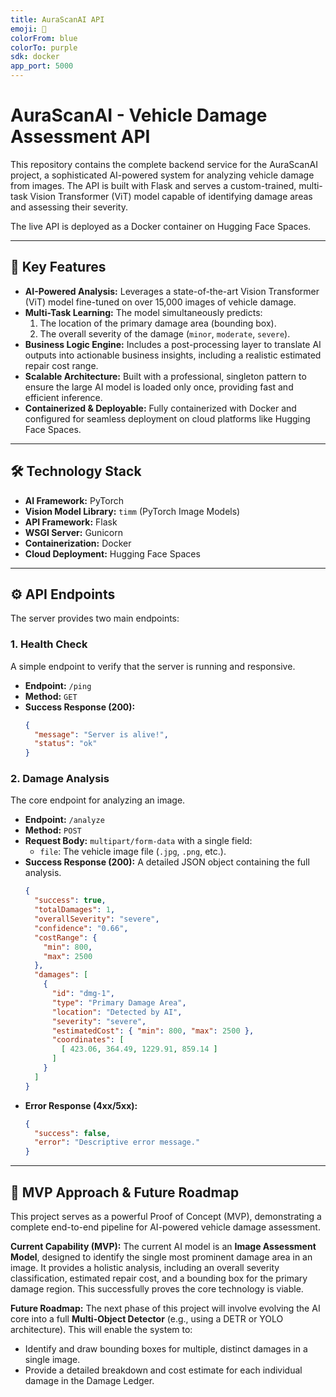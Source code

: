 ```yaml
---
title: AuraScanAI API
emoji: 🚗
colorFrom: blue
colorTo: purple
sdk: docker
app_port: 5000
---
```


# AuraScanAI - Vehicle Damage Assessment API

This repository contains the complete backend service for the AuraScanAI project, a sophisticated AI-powered system for analyzing vehicle damage from images. The API is built with Flask and serves a custom-trained, multi-task Vision Transformer (ViT) model capable of identifying damage areas and assessing their severity.

The live API is deployed as a Docker container on Hugging Face Spaces.

---

## 🚀 Key Features

*   **AI-Powered Analysis:** Leverages a state-of-the-art Vision Transformer (ViT) model fine-tuned on over 15,000 images of vehicle damage.
*   **Multi-Task Learning:** The model simultaneously predicts:
    1.  The location of the primary damage area (bounding box).
    2.  The overall severity of the damage (`minor`, `moderate`, `severe`).
*   **Business Logic Engine:** Includes a post-processing layer to translate AI outputs into actionable business insights, including a realistic estimated repair cost range.
*   **Scalable Architecture:** Built with a professional, singleton pattern to ensure the large AI model is loaded only once, providing fast and efficient inference.
*   **Containerized & Deployable:** Fully containerized with Docker and configured for seamless deployment on cloud platforms like Hugging Face Spaces.

---

## 🛠️ Technology Stack

*   **AI Framework:** PyTorch
*   **Vision Model Library:** `timm` (PyTorch Image Models)
*   **API Framework:** Flask
*   **WSGI Server:** Gunicorn
*   **Containerization:** Docker
*   **Cloud Deployment:** Hugging Face Spaces

---

## ⚙️ API Endpoints

The server provides two main endpoints:

### 1. Health Check

A simple endpoint to verify that the server is running and responsive.

*   **Endpoint:** `/ping`
*   **Method:** `GET`
*   **Success Response (200):**
    ```json
    {
      "message": "Server is alive!",
      "status": "ok"
    }
    ```

### 2. Damage Analysis

The core endpoint for analyzing an image.

*   **Endpoint:** `/analyze`
*   **Method:** `POST`
*   **Request Body:** `multipart/form-data` with a single field:
    *   `file`: The vehicle image file (`.jpg`, `.png`, etc.).
*   **Success Response (200):** A detailed JSON object containing the full analysis.
    ```json
    {
      "success": true,
      "totalDamages": 1,
      "overallSeverity": "severe",
      "confidence": "0.66",
      "costRange": {
        "min": 800,
        "max": 2500
      },
      "damages": [
        {
          "id": "dmg-1",
          "type": "Primary Damage Area",
          "location": "Detected by AI",
          "severity": "severe",
          "estimatedCost": { "min": 800, "max": 2500 },
          "coordinates": [
            [ 423.06, 364.49, 1229.91, 859.14 ]
          ]
        }
      ]
    }
    ```
*   **Error Response (4xx/5xx):**
    ```json
    {
      "success": false,
      "error": "Descriptive error message."
    }
    ```

---

## 📜 MVP Approach & Future Roadmap

This project serves as a powerful Proof of Concept (MVP), demonstrating a complete end-to-end pipeline for AI-powered vehicle damage assessment.

**Current Capability (MVP):**
The current AI model is an **Image Assessment Model**, designed to identify the single most prominent damage area in an image. It provides a holistic analysis, including an overall severity classification, estimated repair cost, and a bounding box for the primary damage region. This successfully proves the core technology is viable.

**Future Roadmap:**
The next phase of this project will involve evolving the AI core into a full **Multi-Object Detector** (e.g., using a DETR or YOLO architecture). This will enable the system to:
-   Identify and draw bounding boxes for multiple, distinct damages in a single image.
-   Provide a detailed breakdown and cost estimate for each individual damage in the Damage Ledger.